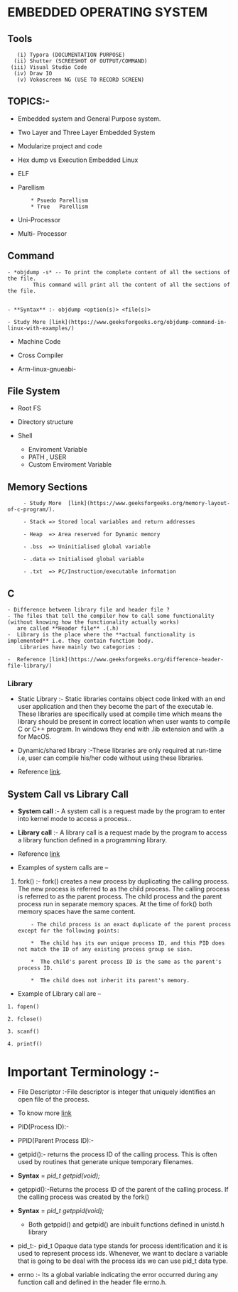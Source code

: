 # EMBEDDED OPERATING SYSTEM 
 
##  Tools
       
       (i) Typora (DOCUMENTATION PURPOSE)
      (ii) Shutter (SCREESHOT OF OUTPUT/COMMAND)
     (iii) Visual Studio Code 
      (iv) Draw IO 
       (v) Vokoscreen NG (USE TO RECORD SCREEN)
   
## TOPICS:- 

  - Embedded system and General Purpose system.
  
  - Two Layer and Three Layer Embedded System
 
  - Modularize project and code 
  
  - Hex dump vs Execution Embedded Linux 

  - ELF
  
  - Parellism
 
            * Psuedo Parellism 
            * True   Parellism
  
  - Uni-Processor
  - Multi- Processor 

## Command 
         
    - *objdump -s* -- To print the complete content of all the sections of the file.
            This command will print all the content of all the sections of the file.

              
    - **Syntax** :- objdump <option(s)> <file(s)> 
                  
    - Study More [link](https://www.geeksforgeeks.org/objdump-command-in-linux-with-examples/)  
   
  - Machine Code 

  - Cross Compiler 
  
  - Arm-linux-gnueabi- 
 

## File System

   - Root FS
   - Directory structure 

   - Shell 
    
      - Enviroment Variable 
      - PATH , USER 
      - Custom Enviroment Variable 
    
## Memory Sections
    
         - Study More  [link](https://www.geeksforgeeks.org/memory-layout-of-c-program/).
       
         - Stack => Stored local variables and return addresses  
         
         - Heap  => Area reserved for Dynamic memory 
 
         - .bss  => Uninitialised global variable 
          
         - .data => Initialised global variable 
         
         - .txt  => PC/Instruction/executable information 

## C 
   
    - Difference between library file and header file ?
    - The files that tell the compiler how to call some functionality (without knowing how the functionality actually works)
       are called **Header file** .(.h)
    -  Library is the place where the **actual functionality is implemented** i.e. they contain function body.
        Libraries have mainly two categories : 

    -  Reference [link](https://www.geeksforgeeks.org/difference-header-file-library/)

### Library

   - Static Library :- Static libraries contains object code linked with an end user application and then they become the part of the executab      le. These libraries are specifically used at compile time which means the library should be present in correct location 
      when user wants to compile C or C++ program. In windows they end with .lib extension and with .a for MacOS. 
  
   - Dynamic/shared  library :-These libraries are only required at run-time i.e, user can compile his/her code without using these libraries. 
   - Reference [link](https://www.geeksforgeeks.org/difference-header-file-library/).

## System Call vs Library Call 

   - **System call** :- A system call is a request made by the program to enter into kernel mode to access a process..

   - **Library call** :- A library call is a request made by the program to access a library function defined in a programming library.
   
   - Reference [link](https://www.geeksforgeeks.org/difference-between-system-call-and-library-call/)
   - Examples of system calls are – 

   1. fork() :- fork() creates a new process by duplicating the calling process.  The new process is referred to as the child process. 
                The calling process is referred to as the parent process. The child process and the parent process run in separate 
                memory spaces.  At the time of fork() both memory  spaces  have  the  same content. 
         
              - The child process is an exact duplicate of the parent process except for the following points:

              *  The child has its own unique process ID, and this PID does not match the ID of any existing process group se sion.

              *  The child's parent process ID is the same as the parent's process ID.

              *  The child does not inherit its parent's memory.
 
   - Example of Library call are –

    1. fopen()

    2. fclose()

    3. scanf()

    4. printf()

# Important Terminology :-

   - File Descriptor :-File descriptor is integer that uniquely identifies an open file of the process. 

   - To know more [link](https://www.geeksforgeeks.org/input-output-system-calls-c-create-open-close-read-write/)

   - PID(Process ID):-
   
   - PPID(Parent Process ID):-
 
   - getpid():- returns the process ID of the calling process. This is often used by routines that generate unique temporary filenames.
        
   - **Syntax** = *pid_t getpid(void);*

   - getppid():-Returns the process ID of the parent of the calling process. If the calling process was created by the fork()

   - **Syntax** = *pid_t getppid(void);*

     - Both getppid() and getpid() are inbuilt functions defined in unistd.h library

   - pid_t:- pid_t Opaque data type stands for process identification and it is used to represent process ids. Whenever, we want to
             declare a variable that is going to be deal with the process ids we can use pid_t data type.
   
   - errno :- Its a global variable indicating the error occurred during any function call and defined in the header file errno.h.









